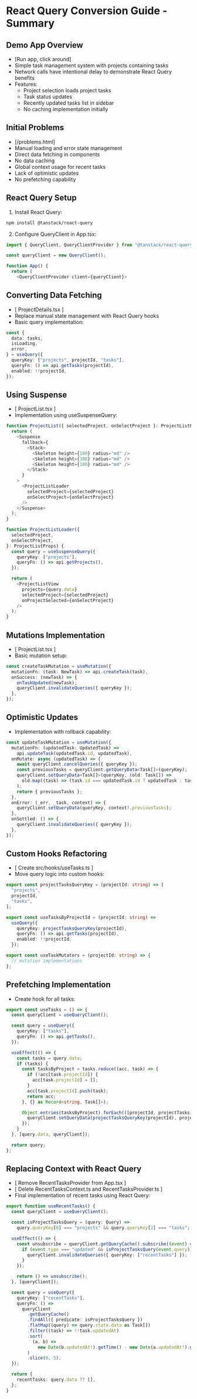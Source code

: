 # React Query Conversion Guide - Summary

## Demo App Overview 
- [Run app, click around]
- Simple task management system with projects containing tasks
- Network calls have intentional delay to demonstrate React Query benefits
- Features:
  - Project selection loads project tasks
  - Task status updates
  - Recently updated tasks list in sidebar
  - No caching implementation initially

## Initial Problems
- [/problems.html]
- Manual loading and error state management
- Direct data fetching in components
- No data caching
- Global context usage for recent tasks
- Lack of optimistic updates
- No prefetching capability

## React Query Setup
1. Install React Query:
```bash
npm install @tanstack/react-query
```

2. Configure QueryClient in App.tsx:
```typescript
import { QueryClient, QueryClientProvider } from "@tanstack/react-query";

const queryClient = new QueryClient();

function App() {
  return (
    <QueryClientProvider client={queryClient}>
```

## Converting Data Fetching
- [ ProjectDetails.tsx ]
- Replace manual state management with React Query hooks
- Basic query implementation:
```typescript
const {
  data: tasks,
  isLoading,
  error,
} = useQuery({
  queryKey: ["projects", projectId, "tasks"],
  queryFn: () => api.getTasks(projectId),
  enabled: !!projectId,
});
```

## Using Suspense
- [ ProjectList.tsx ]
- Implementation using useSuspenseQuery:
```typescript
function ProjectList({ selectedProject, onSelectProject }: ProjectListProps) {
  return (
    <Suspense
      fallback={
        <Stack>
          <Skeleton height={100} radius="md" />
          <Skeleton height={100} radius="md" />
          <Skeleton height={100} radius="md" />
        </Stack>
      }
    >
      <ProjectListLoader
        selectedProject={selectedProject}
        onSelectProject={onSelectProject}
      />
    </Suspense>
  );
}

function ProjectListLoader({
  selectedProject,
  onSelectProject,
}: ProjectListProps) {
  const query = useSuspenseQuery({
    queryKey: ["projects"],
    queryFn: () => api.getProjects(),
  });

  return (
    <ProjectListView
      projects={query.data}
      selectedProject={selectedProject}
      onProjectSelected={onSelectProject}
    />
  );
}
```

## Mutations Implementation
- [ ProjectList.tsx ]
- Basic mutation setup:
```typescript
const createTaskMutation = useMutation({
  mutationFn: (task: NewTask) => api.createTask(task),
  onSuccess: (newTask) => {
    onTaskUpdated(newTask);
    queryClient.invalidateQueries({ queryKey });
  },
});
```

## Optimistic Updates
- Implementation with rollback capability:
```typescript
const updateTaskMutation = useMutation({
  mutationFn: (updatedTask: UpdatedTask) =>
    api.updateTask(updatedTask.id, updatedTask),
  onMutate: async (updatedTask) => {
    await queryClient.cancelQueries({ queryKey });
    const previousTasks = queryClient.getQueryData<Task[]>(queryKey);
    queryClient.setQueryData<Task[]>(queryKey, (old: Task[]) =>
      old.map((task) => (task.id === updatedTask.id ? updatedTask : task))
    );
    return { previousTasks };
  },
  onError: (_err, _task, context) => {
    queryClient.setQueryData(queryKey, context?.previousTasks);
  },
  onSettled: () => {
    queryClient.invalidateQueries({ queryKey });
  },
});
```

## Custom Hooks Refactoring
- [ Create src/hooks/useTasks.ts ]
- Move query logic into custom hooks:
```typescript
export const projectTasksQueryKey = (projectId: string) => [
  "projects",
  projectId,
  "tasks",
];

export const useTasksByProjectId = (projectId: string) =>
  useQuery({
    queryKey: projectTasksQueryKey(projectId),
    queryFn: () => api.getTasks(projectId),
    enabled: !!projectId,
  });

export const useTaskMutators = (projectId: string) => {
  // mutation implementations
};
```

## Prefetching Implementation
- Create hook for all tasks:
```typescript
export const useTasks = () => {
  const queryClient = useQueryClient();

  const query = useQuery({
    queryKey: ["tasks"],
    queryFn: () => api.getTasks(),
  });

  useEffect(() => {
    const tasks = query.data;
    if (tasks) {
      const tasksByProject = tasks.reduce((acc, task) => {
        if (!acc[task.projectId]) {
          acc[task.projectId] = [];
        }
        acc[task.projectId].push(task);
        return acc;
      }, {} as Record<string, Task[]>);

      Object.entries(tasksByProject).forEach(([projectId, projectTasks]) => {
        queryClient.setQueryData(projectTasksQueryKey(projectId), projectTasks);
      });
    }
  }, [query.data, queryClient]);

  return query;
};
```

## Replacing Context with React Query
- [ Remove RecentTasksProvider from App.tsx ]
- [ Delete RecentTasksContext.ts and RecentTasksProvider.ts ]
- Final implementation of recent tasks using React Query:
```typescript
export function useRecentTasks() {
  const queryClient = useQueryClient();

  const isProjectTasksQuery = (query: Query) =>
    query.queryKey[0] === "projects" && query.queryKey[2] === "tasks";

  useEffect(() => {
    const unsubscribe = queryClient.getQueryCache().subscribe((event) => {
      if (event.type === "updated" && isProjectTasksQuery(event.query)) {
        queryClient.invalidateQueries({ queryKey: ["recentTasks"] });
      }
    });

    return () => unsubscribe();
  }, [queryClient]);

  const query = useQuery({
    queryKey: ["recentTasks"],
    queryFn: () =>
      queryClient
        .getQueryCache()
        .findAll({ predicate: isProjectTasksQuery })
        .flatMap((query) => query.state.data as Task[])
        .filter((task) => !!task.updatedAt)
        .sort(
          (a, b) =>
            new Date(b.updatedAt!).getTime() - new Date(a.updatedAt!).getTime()
        )
        .slice(0, 5),
  });

  return {
    recentTasks: query.data ?? [],
  };
}
``` 